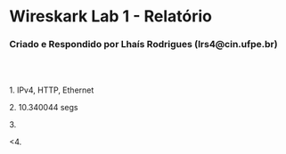 <h1>Wireskark Lab 1 - Relatório</h1>
<h3>Criado e Respondido por <b>Lhaís Rodrigues (lrs4@cin.ufpe.br)</b></h3>
<br>
<br>
<p>1. IPv4, HTTP, Ethernet</p>
<p>2. 10.340044 segs</p>
<p>3. </p>
<4. </p>
